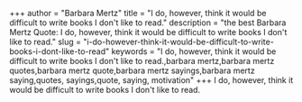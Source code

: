 +++
author = "Barbara Mertz"
title = "I do, however, think it would be difficult to write books I don't like to read."
description = "the best Barbara Mertz Quote: I do, however, think it would be difficult to write books I don't like to read."
slug = "i-do-however-think-it-would-be-difficult-to-write-books-i-dont-like-to-read"
keywords = "I do, however, think it would be difficult to write books I don't like to read.,barbara mertz,barbara mertz quotes,barbara mertz quote,barbara mertz sayings,barbara mertz saying,quotes, sayings,quote, saying, motivation"
+++
I do, however, think it would be difficult to write books I don't like to read.
